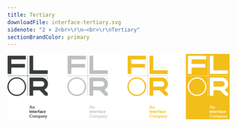 ```yaml
---
title: Tertiary
downloadFile: interface-tertiary.svg
sidenote: "2 × 2<br>\r\n—<br>\r\nTertiary"
sectionBrandColor: primary
---
```


![](interface-tertiary.svg?resize=732)